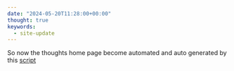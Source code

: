 ```yaml
---
date: "2024-05-20T11:28:00+00:00"
thought: true
keywords: 
  - site-update
---
```


So now the thoughts home page become automated and auto generated by this
[script](https://github.com/22mahmoud/maw.sh/blob/master/bin/thoughts_index)


